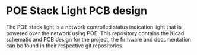 POE Stack Light PCB design
==========================

The POE stack light is a network controlled status indication light that is powered over the network using POE.
This repository contains the Kicad schematic and PCB design for the project, the firmware and documentation can be found in their respective git repositories.
